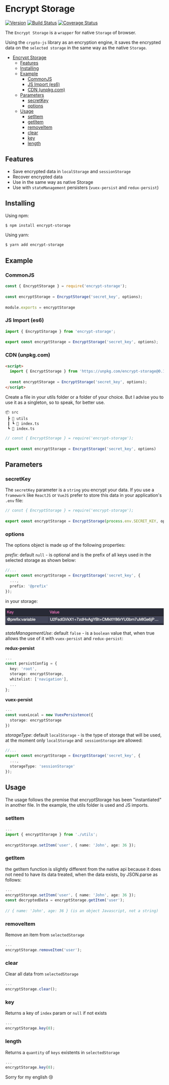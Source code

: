 # Encrypt Storage
[![Version](https://img.shields.io/github/package-json/v/michelonsouza/encrypt-storage/master)](https://github.com/michelonsouza/encrypt-storage/blob/master/package.json) [![Build Status](https://travis-ci.com/michelonsouza/encrypt-storage.svg?branch=master)](https://travis-ci.com/michelonsouza/clean-react) [![Coverage Status](https://coveralls.io/repos/github/michelonsouza/encrypt-storage/badge.svg)](https://coveralls.io/github/michelonsouza/encrypt-storage)

The `Encrypt Storage` is a `wrapper` for native `Storage` of browser.

Using the `crypto-js` library as an encryption engine, it saves the encrypted data on the `selected storage` in the same way as the native `Storage`.

- [Encrypt Storage](#encrypt-storage)
  - [Features](#features)
  - [Installing](#installing)
  - [Example](#example)
    - [CommonJS](#commonjs)
    - [JS Import (es6)](#js-import-es6)
    - [CDN (unpkg.com)](#cdn-unpkgcom)
  - [Parameters](#parameters)
    - [secretKey](#secretkey)
    - [options](#options)
  - [Usage](#usage)
    - [setItem](#setitem)
    - [getItem](#getitem)
    - [removeItem](#removeitem)
    - [clear](#clear)
    - [key](#key)
    - [length](#length)

## Features
  - Save encrypted data in `localStorage` and `sessionStorage`
  - Recover encrypted data
  - Use in the same way as native Storage
  - Use with `stateManagement` persisters (`vuex-persist` and `redux-persist`)


## Installing
Using npm:
```bash
$ npm install encrypt-storage
```
Using yarn:
```bash
$ yarn add encrypt-storage
```

## Example
### CommonJS
```typescript
const { EncryptStorage } = require('encrypt-storage');

const encryptStorage = EncryptStorage('secret_key', options);

module.exports = encryptStorage
```

### JS Import (es6)
```typescript
import { EncryptStorage } from 'encrypt-storage';

export const encryptStorage = EncryptStorage('secret_key', options);
```

### CDN (unpkg.com)
```html
<script>
  import { EncryptStorage } from 'https://unpkg.com/encrypt-storage@0.1.23/dist/index.js'

  const encryptStorage = EncryptStorage('secret_key', options);
</script>
```

Create a file in your utils folder or a folder of your choice. But I advise you to use it as a singleton, so to speak, for better use.

```
📦 src
 ┣ 📂 utils
 ┃ ┗ 📜 index.ts
 ┗ 📜 index.ts
```

```typescript
// const { EncryptStorage } = require('encrypt-storage');

export const encryptStorage = EncryptStorage('secret_key', options)
```

## Parameters
### secretKey
The `secretKey` parameter is a `string` you encrypt your data. If you use a `framework` like `ReactJS` or `VueJS` prefer to store this data in your application's `.env` file:

```typescript
// const { EncryptStorage } = require('encrypt-storage');

export const encryptStorage = EncryptStorage(process.env.SECRET_KEY, options)
```

### options
The options object is made up of the following properties:

*prefix*: default `null` - is optional and is the prefix of all keys used in the selected storage as shown below:
```typescript
//...
export const encryptStorage = EncryptStorage('secret_key', {
  ...,
  prefix: '@prefix'
});
```

in your storage:

![storageKeyValue](./.github/images/storageKeyValue.png)

*stateManagementUse*: default `false` - is a `boolean` value that, when true allows the use of it with `vuex-persist` and `redux-persist`:

**redux-persist**
```typescript
...
const persistConfig = {
  key: 'root',
  storage: encryptStorage,
  whitelist: ['navigation'],
  ...
};
```

**vuex-persist**
```typescript
...
const vuexLocal = new VuexPersistence({
  storage: encryptStorage
})
```

*storageType*: default `localStorage` - is the type of storage that will be used, at the moment only `localStorage` and` sessionStorage` are allowed:

```typescript
//...
export const encryptStorage = EncryptStorage('secret_key', {
  ...,
  storageType: 'sessionStorage'
});
```

## Usage
The usage follows the premise that encryptStorage has been "instantiated" in another file. In the example, the utils folder is used and JS imports.

### setItem
```typescript
...
import { encryptStorage } from './utils';

encryptStorage.setItem('user', { name: 'John', age: 36 });
```
### getItem
the getItem function is slightly different from the native api because it does not need to have its data treated, when the data exists, by JSON.parse as follows:

```typescript
...
encryptStorage.setItem('user', { name: 'John', age: 36 });
const decryptedData = encryptStorage.getItem('user');

// { name: 'John', age: 36 } (is an object Javascript, not a string)
```

### removeItem
Remove an item from `selectedStorage`
```typescript
...
encryptStorage.removeItem('user');
```

### clear
Clear all data from `selectedStorage`
```typescript
...
encryptStorage.clear();
```

### key
Returns a key of `index` param or `null` if not exists
```typescript
...
encryptStorage.key(0);
```

### length
Returns a `quantity` of `keys` existents in `selectedStorage`
```typescript
...
encryptStorage.key(0);
```

Sorry for my english 😢
